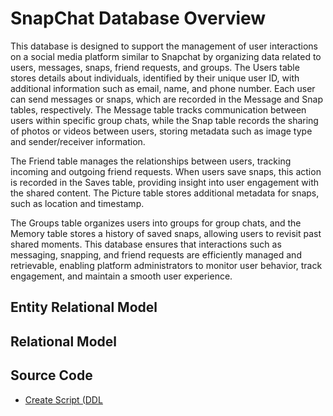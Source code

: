 
# SnapChat Database Overview


This database is designed to support the management of user interactions on a social media platform similar to Snapchat by organizing data related to users, messages, snaps, friend requests, and groups. The Users table stores details about individuals, identified by their unique user ID, with additional information such as email, name, and phone number. Each user can send messages or snaps, which are recorded in the Message and Snap tables, respectively. The Message table tracks communication between users within specific group chats, while the Snap table records the sharing of photos or videos between users, storing metadata such as image type and sender/receiver information.

The Friend table manages the relationships between users, tracking incoming and outgoing friend requests. When users save snaps, this action is recorded in the Saves table, providing insight into user engagement with the shared content. The Picture table stores additional metadata for snaps, such as location and timestamp.

The Groups table organizes users into groups for group chats, and the Memory table stores a history of saved snaps, allowing users to revisit past shared moments. This database ensures that interactions such as messaging, snapping, and friend requests are efficiently managed and retrievable, enabling platform administrators to monitor user behavior, track engagement, and maintain a smooth user experience.

## Entity Relational Model


## Relational Model 

## Source Code

* [Create Script (DDL](create.sql)













